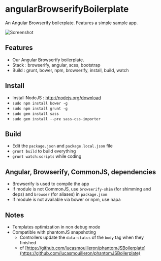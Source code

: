 angularBrowserifyBoilerplate
============================

An Angular Browserify boilerplate.
Features a simple sample app.

![Screenshot](http://grabs.lucasmouilleron.com/Screen%20Shot%202015-11-23%20at%2015.35.46.png)

Features
--------
- Our Angular Browserify boilerplate.
- Stack : browserify, angular, scss, bootstrap
- Build : grunt, bower, npm, browserify, install, build, watch

Install
-------
- Install NodeJS : http://nodejs.org/download
- `sudo npm install bower -g`
- `sudo npm install grunt -g`
- `sudo gem install sass`
- `sudo gem install --pre sass-css-importer`

Build
-----
- Edit the `package.json` and `package.local.json` file
- `grunt build` to build everything
- `grunt watch:scripts` while coding

Angular, Browserify, CommonJS, dependencies
-------------------------------------------
- Browserify is used to compile the app
- If module is not CommonJS, use `browserify-shim` (for shimming and deps) and `browser` (for aliases) in `package.json`
- If module is not available via bower or npm, use napa

Notes
-----
- Templates optimization in non debug mode
- Compatible with phantomJS snapshoting 
    - Controllers update the `data-status` of the `body` tag when they finished
    - cf [https://github.com/lucasmouilleron/phantomJSBoilerplate](https://github.com/lucasmouilleron/phantomJSBoilerplate)